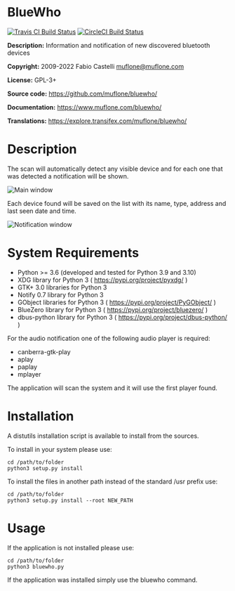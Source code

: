 # BlueWho

[![Travis CI Build Status](https://img.shields.io/travis/com/muflone/bluewho/master.svg)](https://www.travis-ci.com/github/muflone/bluewho)
[![CircleCI Build Status](https://img.shields.io/circleci/project/github/muflone/bluewho/master.svg)](https://circleci.com/gh/muflone/bluewho)

**Description:** Information and notification of new discovered bluetooth devices

**Copyright:** 2009-2022 Fabio Castelli <muflone@muflone.com>

**License:** GPL-3+

**Source code:** https://github.com/muflone/bluewho/

**Documentation:** https://www.muflone.com/bluewho/

**Translations:** https://explore.transifex.com/muflone/bluewho/

# Description

The scan will automatically detect any visible device and for each one that was
detected a notification will be shown.

![Main window](https://www.muflone.com/resources/bluewho/archive/latest/english/main.png)

Each device found will be saved on the list with its name, type, address and
last seen date and time.

![Notification window](https://www.muflone.com/resources/bluewho/archive/latest/english/notification.png)

# System Requirements

* Python >= 3.6 (developed and tested for Python 3.9 and 3.10)
* XDG library for Python 3 ( https://pypi.org/project/pyxdg/ )
* GTK+ 3.0 libraries for Python 3
* Notify 0.7 library for Python 3
* GObject libraries for Python 3 ( https://pypi.org/project/PyGObject/ )
* BlueZero library for Python 3 ( https://pypi.org/project/bluezero/ )
* dbus-python library for Python 3 ( https://pypi.org/project/dbus-python/ )

For the audio notification one of the following audio player is required:

 * canberra-gtk-play
 * aplay
 * paplay
 * mplayer

The application will scan the system and it will use the first player found.

# Installation

A distutils installation script is available to install from the sources.

To install in your system please use:

    cd /path/to/folder
    python3 setup.py install

To install the files in another path instead of the standard /usr prefix use:

    cd /path/to/folder
    python3 setup.py install --root NEW_PATH

# Usage

If the application is not installed please use:

    cd /path/to/folder
    python3 bluewho.py

If the application was installed simply use the bluewho command.
